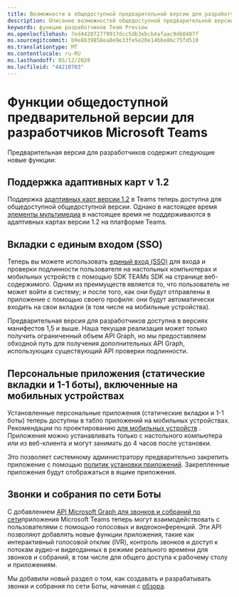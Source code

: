 ```yaml
---
title: Возможности в общедоступной предварительной версии для разработчиков
description: Описание возможностей общедоступной предварительной версии Microsoft Teams для разработчиков
keywords: функции разработчиков Team Preview
ms.openlocfilehash: 7ed442072779917dcc5db3ebcb4afaac9db0407f
ms.sourcegitcommit: b9e8839858ea8e9e33fe5e20e14bbe86c75fd510
ms.translationtype: MT
ms.contentlocale: ru-RU
ms.lasthandoff: 05/12/2020
ms.locfileid: "44210703"
---
```

# <a name="features-in-the-public-developer-preview-for-microsoft-teams"></a>Функции общедоступной предварительной версии для разработчиков Microsoft Teams

Предварительная версия для разработчиков содержит следующие новые функции:

## <a name="adaptive-cards-v12-support"></a>Поддержка адаптивных карт v 1.2

Поддержка [адаптивных карт версии 1.2](https://github.com/microsoft/AdaptiveCards/releases/tag/v1.2.0) в Teams теперь доступна для общедоступной общедоступной версии. Однако в настоящее время [элементы мультимедиа](https://adaptivecards.io/explorer/Media.html) в настоящее время не поддерживаются в адаптивных картах версии 1.2 на платформе Teams.

## <a name="tabs-single-sign-on-sso"></a>Вкладки с единым входом (SSO)

Теперь вы можете использовать [единый вход (SSO)](~/tabs/how-to/authentication/auth-aad-sso.md) для входа и проверки подлинности пользователя на настольных компьютерах и мобильных устройств с помощью SDK TEAMs SDK на странице веб-содержимого. Одним из преимуществ является то, что пользователь не может войти в систему; и после того, как они будут отправлены в приложение с помощью своего профиля: они будут автоматически входить на свои вкладки (в том числе на мобильные устройства).

Предварительная версия для разработчиков доступна в версиях манифестов 1,5 и выше. Наша текущая реализация может только получить ограниченный объем API Graph, но мы предоставляем обходной путь для получения дополнительных API Graph, использующих существующий API проверки подлинности.

## <a name="personal-apps-static-tabs-and-1-1-bots-enabled-on-mobile"></a>Персональные приложения (статические вкладки и 1-1 боты), включенные на мобильных устройствах

Установленные персональные приложения (статические вкладки и 1-1 боты) теперь доступны в табло приложений на мобильных устройствах. Рекомендации по проектированию [для мобильных устройств](~/tabs/design/tabs-mobile.md) . Приложения можно устанавливать только с настольного компьютера или из веб-клиента и могут занимать до 4 часов после установки.

Это позволяет системному администратору предварительно закрепить приложение с помощью [политик установки приложений](/microsoftteams/teams-app-setup-policies). Закрепленные приложения будут отображаться в ящике приложения.

## <a name="calls-and-online-meeting-bots"></a>Звонки и собрания по сети Боты

С добавлением [API Microsoft Graph для звонков и собраний по сети](/graph/api/resources/communications-api-overview?view=graph-rest-beta)приложения Microsoft Teams теперь могут взаимодействовать с пользователями с помощью голосовых и видеоконференций. Эти API позволяют добавлять новые функции приложения, такие как интерактивный голосовой отклик (IVR), контроль звонков и доступ к потокам аудио-и видеоданных в режиме реального времени для звонков и собраний, в том числе для общего доступа к рабочему столу и приложениям.

Мы добавили новый раздел о том, как создавать и разрабатывать звонки и собрания по сети Боты, начиная с [обзора](~/bots/calls-and-meetings/calls-meetings-bots-overview.md).
